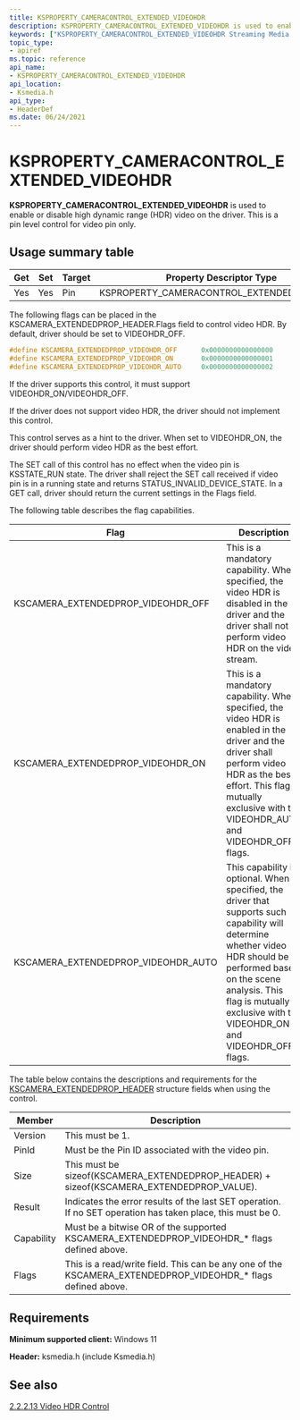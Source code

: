 ```yaml
---
title: KSPROPERTY_CAMERACONTROL_EXTENDED_VIDEOHDR
description: KSPROPERTY_CAMERACONTROL_EXTENDED_VIDEOHDR is used to enable or disable high dynamic range (HDR) video on the driver. This is a pin level control for video pin only.
keywords: ["KSPROPERTY_CAMERACONTROL_EXTENDED_VIDEOHDR Streaming Media Devices"]
topic_type:
- apiref
ms.topic: reference
api_name:
- KSPROPERTY_CAMERACONTROL_EXTENDED_VIDEOHDR
api_location:
- Ksmedia.h
api_type:
- HeaderDef
ms.date: 06/24/2021
---
```


# KSPROPERTY_CAMERACONTROL_EXTENDED_VIDEOHDR

**KSPROPERTY_CAMERACONTROL_EXTENDED_VIDEOHDR** is used to enable or disable high dynamic range (HDR) video on the driver. This is a pin level control for video pin only.

## Usage summary table

| Get | Set | Target | Property Descriptor Type |
|--|--|--|--|
| Yes | Yes | Pin | KSPROPERTY_CAMERACONTROL_EXTENDED_VIDEOHDR |

The following flags can be placed in the KSCAMERA_EXTENDEDPROP_HEADER.Flags field to control video HDR. By default, driver should be set to VIDEOHDR_OFF.

```cpp
#define KSCAMERA_EXTENDEDPROP_VIDEOHDR_OFF      0x0000000000000000
#define KSCAMERA_EXTENDEDPROP_VIDEOHDR_ON       0x0000000000000001 
#define KSCAMERA_EXTENDEDPROP_VIDEOHDR_AUTO     0x0000000000000002 
```

If the driver supports this control, it must support VIDEOHDR_ON/VIDEOHDR_OFF.

If the driver does not support video HDR, the driver should not implement this control.

This control serves as a hint to the driver. When set to VIDEOHDR_ON, the driver should perform video HDR as the best effort.

The SET call of this control has no effect when the video pin is KSSTATE_RUN state. The driver shall reject the SET call received if video pin is in a running state and returns STATUS_INVALID_DEVICE_STATE. In a GET call, driver should return the current settings in the Flags field.

The following table describes the flag capabilities.

| Flag | Description |
|--|--|
| KSCAMERA_EXTENDEDPROP_VIDEOHDR_OFF | This is a mandatory capability. When specified, the video HDR is disabled in the driver and the driver shall not perform video HDR on the video stream. |
| KSCAMERA_EXTENDEDPROP_VIDEOHDR_ON | This is a mandatory capability. When specified, the video HDR is enabled in the driver and the driver shall perform video HDR as the best effort. This flag is mutually exclusive with the VIDEOHDR_AUTO and VIDEOHDR_OFF flags. |
| KSCAMERA_EXTENDEDPROP_VIDEOHDR_AUTO | This capability is optional. When specified, the driver that supports such capability will determine whether video HDR should be performed based on the scene analysis. This flag is mutually exclusive with the VIDEOHDR_ON and VIDEOHDR_OFF flags. |

The table below contains the descriptions and requirements for the [KSCAMERA_EXTENDEDPROP_HEADER](/windows-hardware/drivers/ddi/ksmedia/ns-ksmedia-tagkscamera_extendedprop_header) structure fields when using the control.

| Member | Description |
|--|--|
| Version | This must be 1. |
| PinId | Must be the Pin ID associated with the video pin. |
| Size | This must be sizeof(KSCAMERA_EXTENDEDPROP_HEADER) + sizeof(KSCAMERA_EXTENDEDPROP_VALUE). |
| Result | Indicates the error results of the last SET operation. If no SET operation has taken place, this must be 0. |
| Capability | Must be a bitwise OR of the supported KSCAMERA_EXTENDEDPROP_VIDEOHDR_* flags defined above. |
| Flags | This is a read/write field. This can be any one of the KSCAMERA_EXTENDEDPROP_VIDEOHDR_* flags defined above. |

## Requirements

**Minimum supported client:** Windows 11

**Header:** ksmedia.h (include Ksmedia.h)

## See also

[2.2.2.13 Video HDR Control](./uvc-extensions-1-5.md#22213-video-hdr-control)
